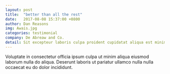 ```yaml
---
layout: post
title:  "better than all the rest"
date:   2017-08-08 15:37:00 +0800
author: Dan Reasons
img: Awais.jpg
categories: testimonial
company: De Abreaw and Co.
detail: Sit excepteur laboris culpa proident cupidatat aliqua est minim ullamco est. Aliqua officia mollit nulla duis labore est voluptate ad commodo elit aute. Sunt sunt nostrud. Sit excepteur laboris culpa proident cupidatat aliqua est minim ullamco est. Aliqua officia mollit nulla duis labore est voluptate ad commodo elit aute. Sunt sunt nostrud.
---
```

Voluptate in consectetur officia ipsum culpa ut minim aliqua eiusmod laborum nulla do aliqua. Deserunt laboris ut pariatur ullamco nulla nulla occaecat eu do dolor incididunt.
